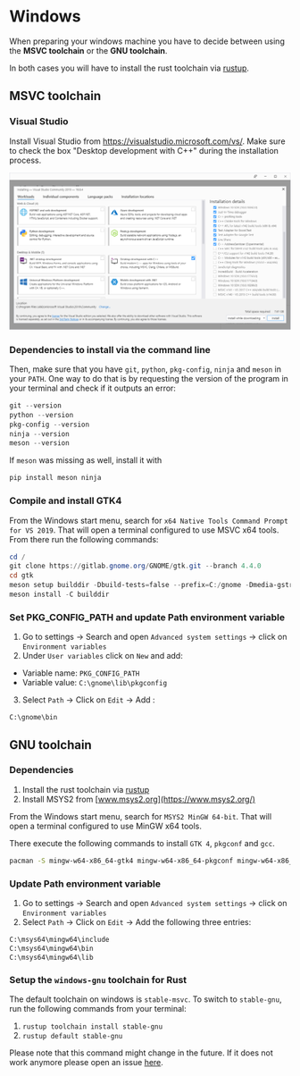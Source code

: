 # Windows

When preparing your windows machine you have to decide between using the **MSVC toolchain** or  the **GNU toolchain**.

In both cases you will have to install the rust toolchain via [rustup](https://rustup.rs/).


## MSVC toolchain

### Visual Studio

Install Visual Studio from https://visualstudio.microsoft.com/vs/.
Make sure to check the box "Desktop development with C++" during the installation process.

<div style="text-align:center"><img src="img/vs-install.png" /></div>


### Dependencies to install via the command line

Then, make sure that you have `git`, `python`, `pkg-config`, `ninja` and `meson` in your `PATH`.
One way to do that is by requesting the version of the program in your terminal and check if it outputs an error:

```powershell
git --version
python --version
pkg-config --version
ninja --version
meson --version
```

If `meson` was missing as well, install it with

```powershell
pip install meson ninja
```

### Compile and install GTK4

From the Windows start menu, search for `x64 Native Tools Command Prompt for VS 2019`.
That will open a terminal configured to use MSVC x64 tools.
From there run the following commands:

```powershell
cd /
git clone https://gitlab.gnome.org/GNOME/gtk.git --branch 4.4.0
cd gtk
meson setup builddir -Dbuild-tests=false --prefix=C:/gnome -Dmedia-gstreamer=disabled
meson install -C builddir
```

### Set PKG_CONFIG_PATH and update Path environment variable

1. Go to settings -> Search and open `Advanced system settings` -> click on `Environment variables`
2. Under `User variables` click on `New` and add:

- Variable name: `PKG_CONFIG_PATH`
- Variable value: `C:\gnome\lib\pkgconfig`

3. Select `Path` -> Click on `Edit` -> Add :
 
```
C:\gnome\bin
```


## GNU toolchain


### Dependencies

1. Install the rust toolchain via [rustup](https://rustup.rs/)
2. Install MSYS2 from [www.msys2.org](https://www.msys2.org/) 

From the Windows start menu, search for `MSYS2 MinGW 64-bit`.
That will open a terminal configured to use MinGW x64 tools.

There execute the following commands to install `GTK 4`, `pkgconf` and `gcc`.

```sh
pacman -S mingw-w64-x86_64-gtk4 mingw-w64-x86_64-pkgconf mingw-w64-x86_64-gcc
```


### Update Path environment variable

1. Go to settings -> Search and open `Advanced system settings` -> click on `Environment variables`
2. Select `Path` -> Click on `Edit` -> Add the following three entries:
 
```
C:\msys64\mingw64\include
C:\msys64\mingw64\bin
C:\msys64\mingw64\lib
```

### Setup the `windows-gnu` toolchain for Rust

The default toolchain on windows is `stable-msvc`.
To switch to `stable-gnu`, run the following commands from your terminal:

1. `rustup toolchain install stable-gnu`
2. `rustup default stable-gnu`

Please note that this command might change in the future.
If it does not work anymore please open an issue [here](https://github.com/gtk-rs/gtk4-rs/issues/new/choose).
